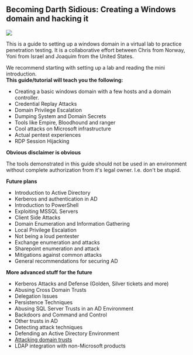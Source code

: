 ## Becoming Darth Sidious: Creating a Windows domain and hacking it

![](http://assets1.ignimgs.com/2015/05/27/lightsabersjpg-b61171_1280w.jpg)

This is a guide to setting up a windows domain in a virtual lab to practice penetration testing. It is a collaborative effort between Chris from Norway, Yoni from Israel and Joaquim from the United States.

We recommend starting with setting up a lab and reading the mini introduction.  
**This guide/tutorial will teach you the following:**

* Creating a basic windows domain with a few hosts and a domain controller.
* Credential Replay Attacks
* Domain Privilege Escalation
* Dumping System and Domain Secrets
* Tools like Empire, Bloodhound and ranger
* Cool attacks on Microsoft infrastructure
* Actual pentest experiences
* RDP Session Hijacking

**Obvious disclaimer is obvious**

The tools demonstrated in this guide should not be used in an environment without complete authorization from it's legal owner. I.e. don't be stupid.

**Future plans**

* Introduction to Active Directory
* Kerberos and authentication in AD
* Introduction to PowerShell
* Exploiting MSSQL Servers
* Client Side Attacks
* Domain Enumeration and Information Gathering
* Local Privilege Escalation
* Not being a loud pentester
* Exchange enumeration and attacks
* Sharepoint enumeration and attack
* Mitigations against common attacks
* General recommendations for securing AD

**More advanced stuff for the future**

* Kerberos Attacks and Defense \(Golden, Silver tickets and more\)
* Abusing Cross Domain Trusts
* Delegation Issues
* Persistence Techniques
* Abusing SQL Server Trusts in an AD Environment
* Backdoors and Command and Control
* Other trusts in AD
* Detecting attack techniques
* Defending an Active Directory Environment
* [Attacking domain trusts](http://www.harmj0y.net/blog/redteaming/a-guide-to-attacking-domain-trusts/)
* LDAP integration with non-Microsoft products



